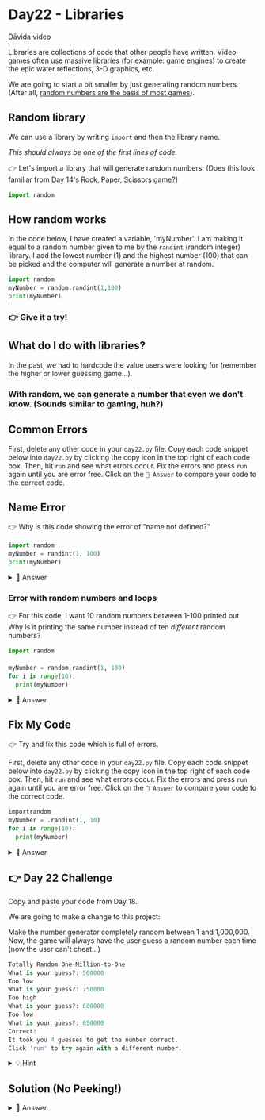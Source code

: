 # Day22 - Libraries

<a href="https://www.youtube.com/watch?v=KQ0hAk_lXCQ" target="_blank">Dāvida video</a>

Libraries are collections of code that other people have written. Video games often use massive libraries (for example: <a href="https://en.wikipedia.org/wiki/List_of_game_engines" target="_blank">game engines</a>) to create the epic water reflections, 3-D graphics, etc.

We are going to start a bit smaller by just generating random numbers. (After all, <a href="https://www.gamedeveloper.com/programming/how-classic-games-make-smart-use-of-random-number-generation" target="_blank">random numbers are the basis of most games</a>).

## Random library

We can use a library by writing `import` and then the library name.

_This should always be one of the first lines of code._

👉 Let's import a library that will generate random numbers: (Does this look familiar from Day 14's Rock, Paper, Scissors game?)

```python
import random
```

## How random works

In the code below, I have created a variable, 'myNumber'. I am making it equal to a random number given to me by the `randint` (random integer) library. I add the lowest number (1) and the highest number (100) that can be picked and the computer will generate a number at random.

```python
import random
myNumber = random.randint(1,100)
print(myNumber)
```

### 👉 Give it a try!

## What do I do with libraries?

In the past, we had to hardcode the value users were looking for (remember the higher or lower guessing game...).

### With random, we can generate a number that even we don't know. (Sounds similar to gaming, huh?)

## Common Errors

First, delete any other code in your `day22.py` file. Copy each code snippet below into `day22.py` by clicking the copy icon in the top right of each code box. Then, hit `run` and see what errors occur. Fix the errors and press `run` again until you are error free. Click on the `👀 Answer` to compare your code to the correct code.

## Name Error

👉 Why is this code showing the error of "name not defined?"

```python
import random
myNumber = randint(1, 100)
print(myNumber)
```

<details>
<summary>👀 Answer</summary>

This error is because of the way libraries work. The names of functions and variables in libraries may be similar to the names I chose for my functions and variables. The way to access functions and variables in other libraries is to put `random`. in front of the library name.

<img id="image" src="assets/day22.png" alt="Replit Workspace Overview" width="960">

Now the computer knows to "go in the `random` library, find `randint`, and give me a number between 1-100."

```python
import random

myNumber = random.randint(1, 100)
print(myNumber)
```

</details>

### Error with random numbers and loops

👉 For this code, I want 10 random numbers between 1-100 printed out. Why is it printing the same number instead of ten _different_ random numbers?

```python
import random

myNumber = random.randint(1, 100)
for i in range(10):
  print(myNumber)
```

<details>
<summary>👀 Answer</summary>

The problem is when I am generating my random number, I am doing it before the loop. I am asking for one random number and then storing it in a variable. Then, I am saying to `print` out this random number 10 times. Nowhere in the loop am I asking for a new number each time. I need to rearrange the order of my code.

```python
import random

for i in range(10):
  myNumber = random.randint(1, 100)
  print(myNumber)
```

Now, each time the loop resets, it will generate a new random number. Now I can generate 10 random numbers between 1-100.

</details>

## Fix My Code

👉 Try and fix this code which is full of errors.

First, delete any other code in your `day22.py` file. Copy each code snippet below into `day22.py` by clicking the copy icon in the top right of each code box. Then, hit `run` and see what errors occur. Fix the errors and press `run` again until you are error free. Click on the `👀 Answer` to compare your code to the correct code.

```python
importrandom
myNumber = .randint(1, 10)
for i in range(10):
  print(myNumber)
```

  <details>
<summary>👀 Answer</summary>

```python
import random

for i in range(10):
  myNumber = random.randint(1, 100)
  print(myNumber)
```

</details>

## 👉 Day 22 Challenge

Copy and paste your code from Day 18.

We are going to make a change to this project:

Make the number generator completely random between 1 and 1,000,000. Now, the game will always have the user guess a random number each time (now the user can't cheat...)

```python
Totally Random One-Million-to-One
What is your guess?: 500000
Too low
What is your guess?: 750000
Too high
What is your guess?: 600000
Too low
What is your guess?: 650000
Correct!
It took you 4 guesses to get the number correct.
Click 'run' to try again with a different number.
```

<details>
<summary>💡 Hint</summary>

- Remember to import your library first and do NOT add it in the loop.
- You can keep a lot of Day 18's code, but need to add the random library.

</details>

## Solution (No Peeking!)

  <details>
<summary>👀 Answer</summary>

```python
print("Welcome to Guess the Number.")
print()
print("Guess a number between 1 and 1,000,000 and I will tell you if you are too low, too high, or get it correct.")
print()
print("Let's play!")

import random
attempt = 1
myNumber = random.randint(1,1000000)

while True:
  user_guess = int(input("Pick a number between 1 and 1,000,000: "))
  if user_guess < myNumber:
    print("That number is too low. Try again!")
    attempt += 1
  elif user_guess > myNumber:
    print("That number is too high. Try again!")
    attempt += 1
    continue
  elif user_guess == myNumber:
    print("You are a winner! 🥳🥳")
    break
    exit()
  else:
    print("That is not a number I recognize.")
print("It took you", attempt, "attempt(s) to get the correct answer.")
```

</details>
